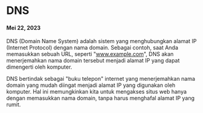 # DNS
#### Mei 22, 2023

DNS (Domain Name System) adalah sistem yang menghubungkan alamat IP (Internet Protocol) dengan nama domain. Sebagai contoh, saat Anda memasukkan sebuah URL, seperti "www.example.com", DNS akan menerjemahkan nama domain tersebut menjadi alamat IP yang dapat dimengerti oleh komputer.

DNS bertindak sebagai "buku telepon" internet yang menerjemahkan nama domain yang mudah diingat menjadi alamat IP yang digunakan oleh komputer. Hal ini memungkinkan kita untuk mengakses situs web hanya dengan memasukkan nama domain, tanpa harus menghafal alamat IP yang rumit.

